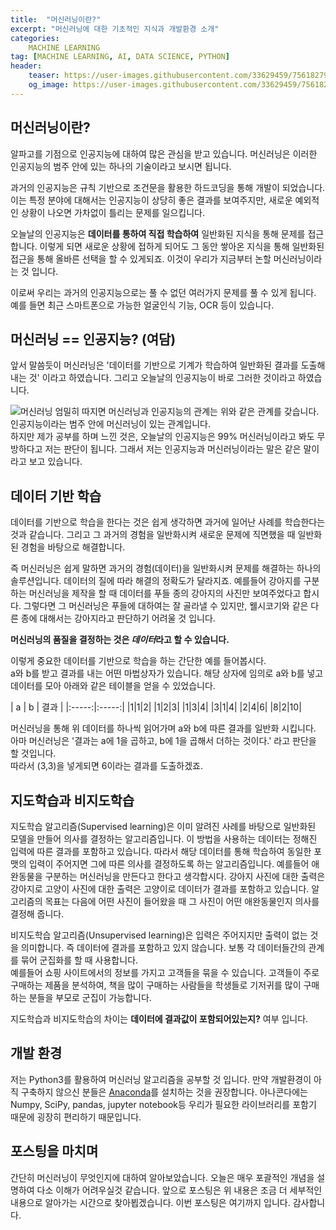 ```yaml
---
title:  "머신러닝이란?"
excerpt: "머신러닝에 대한 기초적인 지식과 개발환경 소개"
categories:
    MACHINE LEARNING
tag: [MACHINE LEARNING, AI, DATA SCIENCE, PYTHON]
header:
    teaser: https://user-images.githubusercontent.com/33629459/75618279-4bf56800-5baf-11ea-9b48-7d5230970c9a.PNG
    og_image: https://user-images.githubusercontent.com/33629459/75618279-4bf56800-5baf-11ea-9b48-7d5230970c9a.PNG
---
```

## 머신러닝이란?
알파고를 기점으로 인공지능에 대하여 많은 관심을 받고 있습니다. 머신러닝은 이러한 인공지능의 범주 안에 있는 하나의 기술이라고 보시면 됩니다.  

과거의 인공지능은 규칙 기반으로 조건문을 활용한 하드코딩을 통해 개발이 되었습니다. 이는 특정 분야에 대해서는 인공지능이 상당히 좋은 결과를 보여주지만, 새로운 예외적인 상황이 나오면 가차없이 틀리는 문제를 일으킵니다.  

오늘날의 인공지능은 __데이터를 통하여 직접 학습하여__ 일반화된 지식을 통해 문제를 접근합니다. 이렇게 되면 새로운 상황에 접하게 되어도 그 동안 쌓아온 지식을 통해 일반화된 접근을 통해 올바른 선택을 할 수 있게되죠. 이것이 우리가 지금부터 논할 머신러닝이라는 것 입니다.  

이로써 우리는 과거의 인공지능으로는 풀 수 없던 여러가지 문제를 풀 수 있게 됩니다. 예를 들면 최근 스마트폰으로 가능한 얼굴인식 기능, OCR 등이 있습니다.

## 머신러닝 == 인공지능? (여담)
앞서 말씀듯이 머신러닝은 '데이터를 기반으로 기계가 학습하여 일반화된 결과를 도출해내는 것' 이라고 하였습니다. 그리고 오늘날의 인공지능이 바로 그러한 것이라고 하였습니다.  

![머신러닝](https://user-images.githubusercontent.com/33629459/75618279-4bf56800-5baf-11ea-9b48-7d5230970c9a.PNG)
엄밀히 따지면 머신러닝과 인공지능의 관계는 위와 같은 관계를 갖습니다.  
인공지능이라는 범주 안에 머신러닝이 있는 관계입니다.  
하지만 제가 공부를 하며 느낀 것은, 오늘날의 인공지능은 99% 머신러닝이라고 봐도 무방하다고 저는 판단이 됩니다. 그래서 저는 인공지능과 머신러닝이라는 말은 같은 말이라고 보고 있습니다.

## 데이터 기반 학습
데이터를 기반으로 학습을 한다는 것은 쉽게 생각하면 과거에 일어난 사례를 학습한다는 것과 같습니다. 그리고 그 과거의 경험을 일반화시켜 새로운 문제에 직면했을 때 일반화된 경험을 바탕으로 해결합니다.  

즉 머신러닝은 쉽게 말하면 과거의 경험(데이터)을 일반화시켜 문제를 해결하는 하나의 솔루션입니다. 데이터의 질에 따라 해결의 정확도가 달라지죠. 예를들어 강아지를 구분하는 머신러닝을 제작을 할 때 데이터를 푸들 종의 강아지의 사진만 보여주었다고 합시다. 그렇다면 그 머신러닝은 푸들에 대하여는 잘 골라낼 수 있지만, 웰시코기와 같은 다른 종에 대해서는 강아지라고 판단하기 어려울 것 입니다.  

__머신러닝의 품질을 결정하는 것은 *데이터*라고 할 수 있습니다.__  

이렇게 중요한 데이터를 기반으로 학습을 하는 간단한 예를 들어봅시다.  
a와 b를 받고 결과를 내는 어떤 마법상자가 있습니다. 해당 상자에 임의로 a와 b를 넣고 데이터를 모아 아래와 같은 테이블을 얻을 수 있었습니다.

| a | b | 결과 |
|:-----:|:-----:|
|1|1|2|
|1|2|3|
|1|3|4|
|3|1|4|
|2|4|6|
|8|2|10|

머신러닝을 통해 위 데이터를 하나씩 읽어가며 a와 b에 따른 결과를 일반화 시킵니다. 아마 머신러닝은 '결과는 a에 1을 곱하고, b에 1을 곱해서 더하는 것이다.' 라고 판단을 할 것입니다.  
따라서 (3,3)을 넣게되면 6이라는 결과를 도출하겠죠.

## 지도학습과 비지도학습
지도학습 알고리즘(Supervised learning)은 이미 알려진 사례를 바탕으로 일반화된 모델을 만들어 의사를 결정하는 알고리즘입니다. 이 방법을 사용하는 데이터는 정해진 입력에 따른 결과를 포함하고 있습니다. 따라서 해당 데이터를 통해 학습하여 동일한 포맷의 입력이 주어지면 그에 따른 의사를 결정하도록 하는 알고리즘입니다.
예를들어 애완동물을 구분하는 머신러닝을 만든다고 한다고 생각합시다. 강아지 사진에 대한 출력은 강아지로 고양이 사진에 대한 출력은 고양이로 데이터가 결과를 포함하고 있습니다. 알고리즘의 목표는 다음에 어떤 사진이 들어왔을 때 그 사진이 어떤 애완동물인지 의사를 결정해 줍니다.  

비지도학습 알고리즘(Unsupervised learning)은 입력은 주어지지만 출력이 없는 것을 의미합니다. 즉 데이터에 결과를 포함하고 있지 않습니다. 보통 각 데이터들간의 관계를 묶어 군집화를 할 때 사용합니다.  
예를들어 쇼핑 사이트에서의 정보를 가지고 고객들을 묶을 수 있습니다. 고객들이 주로 구매하는 제품을 분석하여, 책을 많이 구매하는 사람들을 학생들로 기저귀를 많이 구매하는 분들을 부모로 군집이 가능합니다.  

지도학습과 비지도학습의 차이는 **데이터에 결과값이 포함되어있는지?** 여부 입니다.

## 개발 환경
저는 Python3를 활용하여 머신러닝 알고리즘을 공부할 것 입니다. 만약 개발환경이 아직 구축하지 않으신 분들은 [Anaconda](https://www.anaconda.com/distribution/#download-section)를 설치하는 것을 권장합니다. 아나콘다에는 Numpy, SciPy, pandas, jupyter notebook등 우리가 필요한 라이브러리를 포함기 때문에 굉장히 편리하기 때문입니다.

## 포스팅을 마치며
간단히 머신러닝이 무엇인지에 대하여 알아보았습니다.
오늘은 매우 포괄적인 개념을 설명하여 다소 이해가 어려우실것 같습니다. 앞으로 포스팅은 위 내용은 조금 더 세부적인 내용으로 알아가는 시간으로 찾아뵙겠습니다.
이번 포스팅은 여기까지 입니다. 감사합니다.
